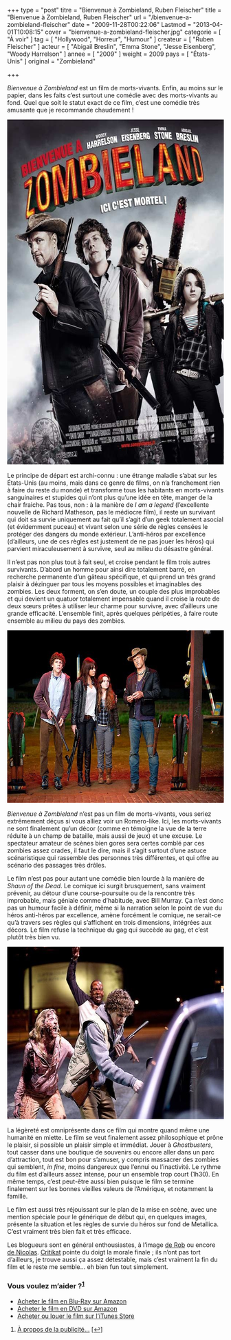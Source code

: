+++
type = "post"
titre = "Bienvenue à Zombieland, Ruben Fleischer"
title = "Bienvenue à Zombieland, Ruben Fleischer"
url = "/bienvenue-a-zombieland-fleischer"
date = "2009-11-28T00:22:06"
Lastmod = "2013-04-01T10:08:15"
cover = "bienvenue-a-zombieland-fleischer.jpg"
categorie = [ "À voir" ]
tag = [ "Hollywood", "Horreur", "Humour" ]
createur = [ "Ruben Fleischer" ]
acteur = [ "Abigail Breslin", "Emma Stone", "Jesse Eisenberg", "Woody Harrelson" ]
annee = [ "2009" ]
weight = 2009
pays = [ "États-Unis" ]
original = "Zombieland"

+++

<p><em>Bienvenue à Zombieland</em> est un film de morts-vivants. Enfin, au moins sur le papier, dans les faits c&rsquo;est surtout une comédie avec des morts-vivants au fond. Quel que soit le statut exact de ce film, c&rsquo;est une comédie très amusante que je recommande chaudement !</p>
<div style="text-align: center;"><a href="http://www.allocine.fr/film/fichefilm_gen_cfilm=138837.html"><img class="aligncenter" src="bienvenue-a-zombieland-1.jpg" border="0" alt="bienvenue-a-zombieland-1.jpg" width="600" height="800" /></a></div>
<p>Le principe de départ est archi-connu : une étrange maladie s&rsquo;abat sur les États-Unis (au moins, mais dans ce genre de films, on n&rsquo;a franchement rien à faire du reste du monde) et transforme tous les habitants en morts-vivants sanguinaires et stupides qui n&rsquo;ont plus qu&rsquo;une idée en tête, manger de la chair fraiche. Pas tous, non : à la manière de <em>I am a legend</em> (l&rsquo;excellente nouvelle de Richard Matheson, pas le médiocre film), il reste un survivant qui doit sa survie uniquement au fait qu&rsquo;il s&rsquo;agit d&rsquo;un geek totalement asocial (et évidemment puceau) et vivant selon une série de règles censées le protéger des dangers du monde extérieur. L&rsquo;anti-héros par excellence (d&rsquo;ailleurs, une de ces règles est justement de ne pas jouer les héros) qui parvient miraculeusement à survivre, seul au milieu du désastre général.</p>
<p>Il n&rsquo;est pas non plus tout à fait seul, et croise pendant le film trois autres survivants. D&rsquo;abord un homme pour ainsi dire totalement barré, en recherche permanente d&rsquo;un gâteau spécifique, et qui prend un très grand plaisir à dézinguer par tous les moyens possibles et imaginables des zombies. Les deux forment, on s&rsquo;en doute, un couple des plus improbables et qui devient un quatuor totalement impensable quand il croise la route de deux sœurs prêtes à utiliser leur charme pour survivre, avec d&rsquo;ailleurs une grande efficacité. L&rsquo;ensemble finit, après quelques péripéties, à faire route ensemble au milieu du pays des zombies.</p>
<div style="text-align: center;"><img class="aligncenter" src="bienvenue-zombieland.jpg" border="0" alt="bienvenue-zombieland.jpg" width="600" height="400" /></div>
<p><em>Bienvenue à Zombieland</em> n&rsquo;est pas un film de morts-vivants, vous seriez extrêmement déçus si vous alliez voir un Romero-like. Ici, les morts-vivants ne sont finalement qu&rsquo;un décor (comme en témoigne la vue de la terre réduite à un champ de bataille, mais aussi de jeux) et une excuse. Le spectateur amateur de scènes bien gores sera certes comblé par ces zombies assez crades, il faut le dire, mais il s&rsquo;agit surtout d&rsquo;une astuce scénaristique qui rassemble des personnes très différentes, et qui offre au scénario des passages très drôles.</p>
<p>Le film n&rsquo;est pas pour autant une comédie bien lourde à la manière de <em>Shaun of the Dead</em>. Le comique ici surgit brusquement, sans vraiment prévenir, au détour d&rsquo;une course-poursuite ou de la rencontre très improbable, mais géniale comme d&rsquo;habitude, avec Bill Murray. Ça n&rsquo;est donc pas un humour facile à définir, même si la narration selon le point de vue du héros anti-héros par excellence, amène forcément le comique, ne serait-ce qu&rsquo;à travers ses règles qui s&rsquo;affichent en trois dimensions, intégrées aux décors. Le film refuse la technique du gag qui succède au gag, et c&rsquo;est plutôt très bien vu.</p>
<div style="text-align: center;"><img class="aligncenter" src="zombieland-fleischer.jpg" border="0" alt="zombieland-fleischer.jpg" width="600" height="400" /></div>
<p>La légèreté est omniprésente dans ce film qui montre quand même une humanité en miette. Le film se veut finalement assez philosophique et prône le plaisir, si possible un plaisir simple et immédiat. Jouer à <em>Ghostbusters</em>, tout casser dans une boutique de souvenirs ou encore aller dans un parc d&rsquo;attraction, tout est bon pour s&rsquo;amuser, y compris massacrer des zombies qui semblent, <em>in fine</em>, moins dangereux que l&rsquo;ennui ou l&rsquo;inactivité. Le rythme du film est d&rsquo;ailleurs assez intense, pour un ensemble trop court (1h30). En même temps, c&rsquo;est peut-être aussi bien puisque le film se termine finalement sur les bonnes vieilles valeurs de l&rsquo;Amérique, et notamment la famille.</p>
<p>Le film est aussi très réjouissant sur le plan de la mise en scène, avec une mention spéciale pour le générique de début qui, en quelques images, présente la situation et les règles de survie du héros sur fond de Metallica. C&rsquo;est vraiment très bien fait et très efficace.</p>
<p>Les blogueurs sont en général enthousiastes, à l&rsquo;image <a href="http://www.toujoursraison.com/2009/11/bienvenue-zombieland.html">de Rob</a> ou encore <a href="http://cinema-ici-ailleurs.over-blog.com/article-bienvenue-a-zombieland-zombieland-2009-39815902.html">de Nicolas</a>. <a href="http://www.critikat.com/Bienvenue-a-Zombieland.html">Critikat</a> pointe du doigt la morale finale ; ils n&rsquo;ont pas tort d&rsquo;ailleurs, je trouve aussi ça assez détestable, mais c&rsquo;est vraiment la fin du film et le reste me semble&#8230; eh bien fun tout simplement.</p>
<div class="amazon">
<h3>Vous voulez m&rsquo;aider ?<sup><a href="#footnote_0_2132" id="identifier_0_2132" class="footnote-link footnote-identifier-link" title="&Agrave; propos de la publicit&eacute;&hellip;">1</a></sup></h3>
<ul>
<li><a href="http://www.amazon.fr/gp/product/B0034CNTD6/ref=as_li_ss_tl?ie=UTF8&tag=leblogdenic07-21&linkCode=as2&camp=1642&creative=19458&creativeASIN=B0034CNTD6">Acheter le film en Blu-Ray sur Amazon</a></li>
<li><a href="http://www.amazon.fr/gp/product/B0034CNT2M/ref=as_li_ss_tl?ie=UTF8&tag=leblogdenic07-21&linkCode=as2&camp=1642&creative=19458&creativeASIN=B0034CNT2M">Acheter le film en DVD sur Amazon</a></li>
<li><a href="http://itunes.apple.com/fr/movie/bienvenue-a-zombieland/id365221701">Acheter ou louer le film sur l&rsquo;iTunes Store</a></li>
</ul>
</div>
<ol class="footnotes"><li id="footnote_0_2132" class="footnote"><a href="/soutien/">À propos de la publicité…</a> [<a href="#identifier_0_2132" class="footnote-link footnote-back-link">&#8617;</a>]</li></ol>
